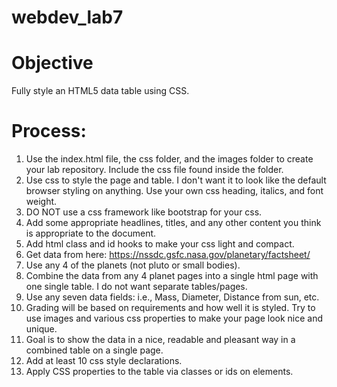 # webdev_lab7

# Objective
Fully style an HTML5 data table using CSS.

# Process:

1. Use the index.html file, the css folder, and the images folder to create your lab repository. Include the css file found inside the folder.
2. Use css to style the page and table. I don't want it to look like the default browser styling on anything. Use your own css heading, italics, and font weight.
3. DO NOT use a css framework like bootstrap for your css.
4. Add some appropriate headlines, titles, and any other content you think is appropriate to the document.
5. Add html class and id hooks to make your css light and compact.
6. Get data from here: https://nssdc.gsfc.nasa.gov/planetary/factsheet/
7. Use any 4 of the planets (not pluto or small bodies).
8. Combine the data from any 4 planet pages into a single html page with one single table. I do not want separate tables/pages.
9. Use any seven data fields: i.e., Mass, Diameter, Distance from sun, etc.
10. Grading will be based on requirements and how well it is styled. Try to use images and various css properties to make your page look nice and unique.
11. Goal is to show the data in a nice, readable and pleasant way in a combined table on a single page.
12. Add at least 10 css style declarations.
13. Apply CSS properties to the table via classes or ids on elements.
